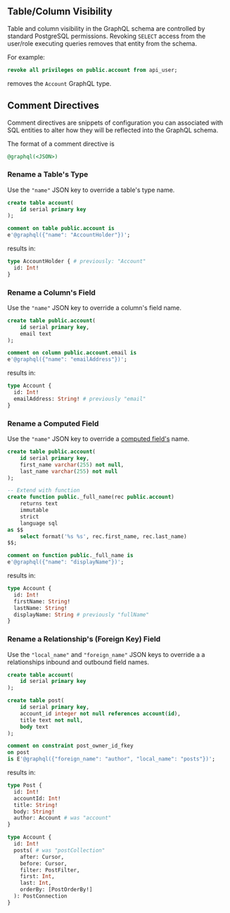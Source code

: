 ## Table/Column Visibility
Table and column visibility in the GraphQL schema are controlled by standard PostgreSQL permissions. Revoking `SELECT` access from the user/role executing queries removes that entity from the schema.

For example:
```sql
revoke all privileges on public.account from api_user;
```

removes the `Account` GraphQL type.


## Comment Directives

Comment directives are snippets of configuration you can associated with SQL entities to alter how they will be reflected into the GraphQL schema.

The format of a comment directive is

```sql
@graphql(<JSON>)
```

### Rename a Table's Type

Use the `"name"` JSON key to override a table's type name.

```sql
create table account(
    id serial primary key
);

comment on table public.account is
e'@graphql({"name": "AccountHolder"})';
```

results in:
```graphql
type AccountHolder { # previously: "Account"
  id: Int!
}
```

### Rename a Column's Field

Use the `"name"` JSON key to override a column's field name.

```sql
create table public.account(
    id serial primary key,
    email text
);

comment on column public.account.email is
e'@graphql({"name": "emailAddress"})';
```

results in:
```graphql
type Account {
  id: Int!
  emailAddress: String! # previously "email"
}
```

### Rename a Computed Field

Use the `"name"` JSON key to override a [computed field's](computed_fields.md) name.

```sql
create table public.account(
    id serial primary key,
    first_name varchar(255) not null,
    last_name varchar(255) not null
);

-- Extend with function
create function public._full_name(rec public.account)
    returns text
    immutable
    strict
    language sql
as $$
    select format('%s %s', rec.first_name, rec.last_name)
$$;

comment on function public._full_name is
e'@graphql({"name": "displayName"})';
```

results in:
```graphql
type Account {
  id: Int!
  firstName: String!
  lastName: String!
  displayName: String # previously "fullName"
}
```



### Rename a Relationship's (Foreign Key) Field

Use the `"local_name"` and `"foreign_name"` JSON keys to override a a relationships inbound and outbound field names.

```sql
create table account(
    id serial primary key
);

create table post(
    id serial primary key,
    account_id integer not null references account(id),
    title text not null,
    body text
);

comment on constraint post_owner_id_fkey
on post
is E'@graphql({"foreign_name": "author", "local_name": "posts"})';

```

results in:
```graphql
type Post {
  id: Int!
  accountId: Int!
  title: String!
  body: String!
  author: Account # was "account"
}

type Account {
  id: Int!
  posts( # was "postCollection"
    after: Cursor,
    before: Cursor,
    filter: PostFilter,
    first: Int,
    last: Int,
    orderBy: [PostOrderBy!]
  ): PostConnection
}
```
